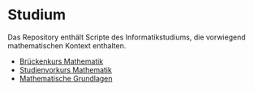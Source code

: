 # Studium 
Das Repository enthält Scripte des Informatikstudiums, die vorwiegend mathematischen Kontext enthalten.

- [Brückenkurs Mathematik](https://github.com/RalfGuder/Studium/tree/main/02%2001010%20B%C3%BCckenkurs)
- [Studienvorkurs Mathematik](https://github.com/RalfGuder/Studium/tree/main/02%2001011%20Studienvorkurs%20Mathematik)
- [Mathematische Grundlagen](https://github.com/RalfGuder/Studium/tree/main/02%2001141%20Mathematische%20Grundlagen)
